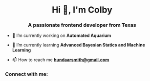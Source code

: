<h1 align="center">Hi 👋, I'm Colby</h1>
<h3 align="center">A passionate frontend developer from Texas</h3>

- 🔭 I’m currently working on **Automated Aquarium**

- 🌱 I’m currently learning **Advanced Bayesian Statics and Machine Learning**

- 📫 How to reach me **hundaarsmith@gmail.com**



<h3 align="left">Connect with me:</h3>
<p align="left">

